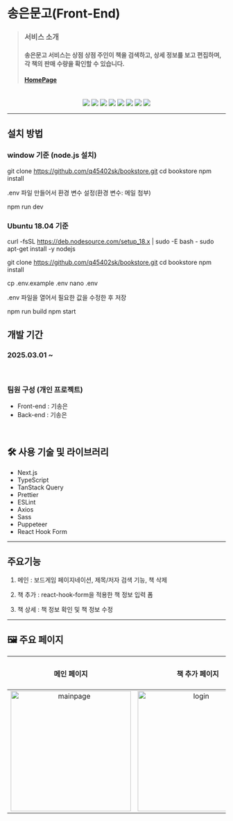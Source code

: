 # 송은문고(Front-End)

> ### 서비스 소개
>
> ####  송은문고 서비스는 상점 상점 주인이 책을 검색하고, 상세 정보를 보고 편집하며, 각 책의 판매 수량을 확인할 수 있습니다.
>
>
> #### [HomePage](https://songeun-bookstore.vercel.app/)

<br>

<center>
<div>
  <img src='https://img.shields.io/badge/Nextjs-v14.2.5-blue?logo=nextdotjs'/>
  <img src='https://img.shields.io/badge/TypeScript-v5.5.4-pink?logo=TypeScript'/>
  <img src='https://img.shields.io/badge/prettier-v2.3.2-yellow?logo=prettier'/>
  <img src='https://img.shields.io/badge/eslint-v7.31.0-blue?logo=eslint'/>
  <img src='https://img.shields.io/badge/Axios-v1.7.2-pink?logo=Axios'/>
  <img src='https://img.shields.io/badge/Sass-v1.77.8-yellow?logo=Sass'/>
  <img src='https://img.shields.io/badge/Puppeteer-v23.0.2-blue?logo=Puppeteer'/>
  <img src='https://img.shields.io/badge/React Query-v5.51.11-pink?logo=React Query'/>
 </div>
</center>

---

## 설치 방법
### window 기준 (node.js 설치)
git clone https://github.com/q45402sk/bookstore.git
cd bookstore
npm install

.env 파일 만들어서 환경 변수 설정(환경 변수: 메일 첨부)

npm run dev

###  Ubuntu 18.04 기준
curl -fsSL https://deb.nodesource.com/setup_18.x | sudo -E bash -
sudo apt-get install -y nodejs

git clone https://github.com/q45402sk/bookstore.git
cd bookstore
npm install

cp .env.example .env
nano .env

.env 파일을 열어서 필요한 값을 수정한 후 저장

npm run build
npm start

## 개발 기간

### 2025.03.01 ~ 


<br>

### 팀원 구성 (개인 프로젝트)

- Front-end : 기송은
- Back-end : 기송은
  
<br>

## 🛠 사용 기술 및 라이브러리

- Next.js
- TypeScript
- TanStack Query
- Prettier
- ESLint
- Axios
- Sass
- Puppeteer
- React Hook Form

---

## 주요기능

1. 메인 : 보드게임 페이지네이션, 제목/저자 검색 기능, 책 삭제

2. 책 추가 : react-hook-form을 적용한 책 정보 입력 폼 

3. 책 상세 : 책 정보 확인 및 책 정보 수정
  
---


## 🖼 주요 페이지

| <h4>메인 페이지</h4> | <h4>책 추가 페이지</h4> | <h4>책 상세 페이지</h4> | 
| :-: | :-: | :-: | 
| <img width="277" alt="mainpage" src="https://github.com/user-attachments/assets/2610c01e-73a9-4cf5-bb28-b67578a4bc03"> | <img width="277" alt="login" src="https://github.com/user-attachments/assets/c843fd90-fa45-4a3f-88e4-bc4f5494810d"> | <img width="277" alt="signup" src="https://github.com/user-attachments/assets/871c7234-5eff-4d53-9a93-e62266c08d23"> | 

